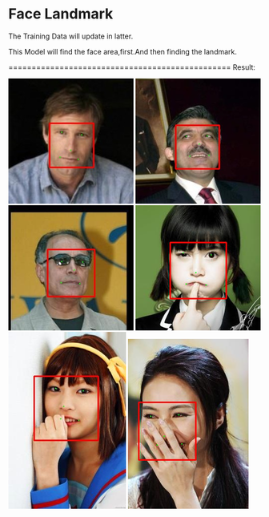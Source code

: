 # Face Landmark
The Training Data will update in latter.

This Model will find the face area,first.And then finding the landmark.

================================================
Result:


<img src="./result/1.jpg" >
<img src="./result/2.jpg" >
<img src="./result/3.jpg" >
<img src="./result/4.png" >
<img src="./result/5.jpg" >
<img src="./result/6.png" >	


